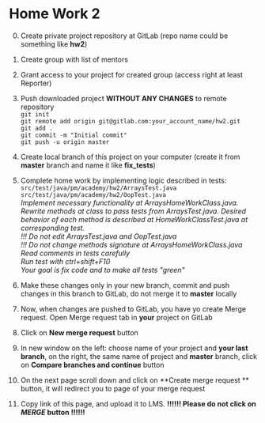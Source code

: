 # Home Work 2

0. Create private project repository at GitLab (repo name could be something like **hw2**)
1. Create group with list of mentors 
2. Grant access to your project for created group (access right at least Reporter)
3. Push downloaded project **WITHOUT ANY CHANGES** to remote repository  
`git init`                
`git remote add origin git@gitlab.com:your_account_name/hw2.git`  
`git add .`  
`git commit -m "Initial commit"`  
`git push -u origin master`  

4. Create local branch of this project on your computer  (create it from **master** branch and name it like **fix_tests**) 
5. Complete home work by implementing logic described in tests:  
`src/test/java/pm/academy/hw2/ArraysTest.java`  
`src/test/java/pm/academy/hw2/OopTest.java`  
_Implement necessary functionality at ArraysHomeWorkClass.java. Rewrite methods at class to pass tests from ArraysTest.java. 
Desired behavior of each method is described at HomeWorkClassTest.java at corresponding test.  
!!! Do not edit ArraysTest.java and OopTest.java   
!!! Do not change methods signature at ArraysHomeWorkClass.java
Read comments in tests carefully  
Run test with ctrl+shift+F10   
Your goal is fix code and to make all tests "green"_

6. Make these changes only in your new branch, commit and push changes in this branch to GitLab, do not merge it to **master** locally

7. Now, when changes are pushed to GitLab, you have yo create Merge request.
Open Merge request tab in **your** project on GitLab

8. Click on **New merge request** button

9. In new window on the left: choose name of your project and **your last branch**, on the right, the same name of project and **master** branch, click on **Compare branches and continue** button

10. On the next page scroll down and click on **Create merge request ** button, it will redirect you to page of your merge request

11. Copy link of this page, and upload it to LMS. **!!!!!! Please do not click on _MERGE_ button !!!!!!**
